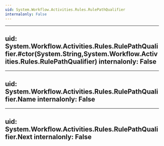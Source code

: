 ```yaml
---
uid: System.Workflow.Activities.Rules.RulePathQualifier
internalonly: False
---
```


---
uid: System.Workflow.Activities.Rules.RulePathQualifier.#ctor(System.String,System.Workflow.Activities.Rules.RulePathQualifier)
internalonly: False
---

---
uid: System.Workflow.Activities.Rules.RulePathQualifier.Name
internalonly: False
---

---
uid: System.Workflow.Activities.Rules.RulePathQualifier.Next
internalonly: False
---
